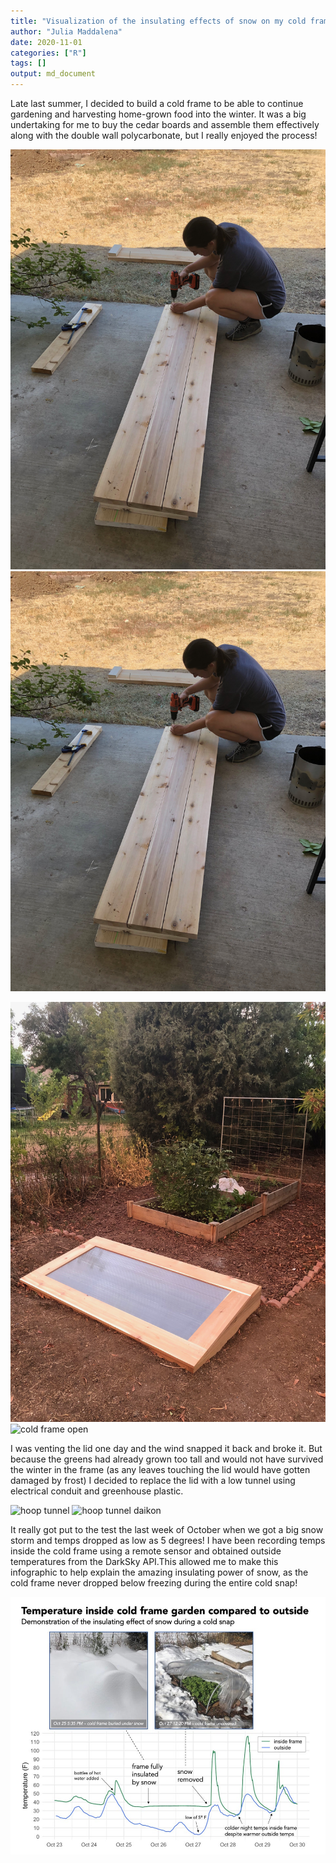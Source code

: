 ```yaml
---
title: "Visualization of the insulating effects of snow on my cold frame garden"
author: "Julia Maddalena"
date: 2020-11-01
categories: ["R"]
tags: []
output: md_document
---
```


Late last summer, I decided to build a cold frame to be able to continue gardening and harvesting home-grown food into the winter. It was a big undertaking for me to buy the cedar boards and assemble them effectively along with the double wall polycarbonate, but I really enjoyed the process!

![cold frame construction #1](/images/cold_frame_construction_1.jpeg)
![cold frame construction #2](/images/cold_frame_construction_1.jpeg)

![cold frame closed](/images/cold_frame_closed.jpeg)
![cold frame open](/images/cold_frame_open.jpeg)

I was venting the lid one day and the wind snapped it back and broke it. But because the greens had already grown too tall and would not have survived the winter in the frame (as any leaves touching the lid would have gotten damaged by frost) I decided to replace the lid with a low tunnel using electrical conduit and greenhouse plastic. 

![hoop tunnel](/images/hoop_tunnel.jpeg)
![hoop tunnel daikon](/images/cold_frame_open.jpeg)

It really got put to the test the last week of October when we got a big snow storm and temps dropped as low as 5 degrees! I have been recording temps inside the cold frame using a remote sensor and obtained outside temperatures from the DarkSky API.This allowed me to make this infographic to help explain the amazing insulating power of snow, as the cold frame never dropped below freezing during the entire cold snap!

![infographic](/images/cold_frame_infographic.jpeg) 


